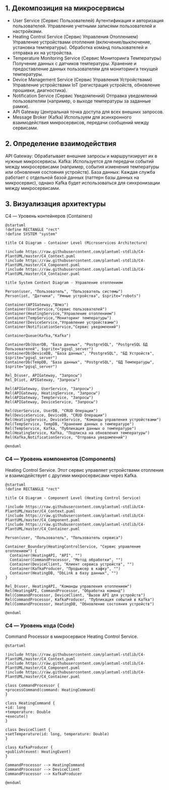 ## 1. Декомпозиция на микросервисы
* User Service (Сервис Пользователей) Аутентификация и авторизация пользователей. Управление учетными записями пользователей и настройками.
* Heating Control Service (Сервис Управления Отоплением) Управление устройствами отопления (включение/выключение, установка температуры).
Обработка команд пользователей и отправка их на устройства.
* Temperature Monitoring Service (Сервис Мониторинга Температуры)
Получение данных с датчиков температуры.
Хранение и предоставление данных пользователям для мониторинга текущей температуры.
* Device Management Service (Сервис Управления Устройствами)
Управление устройствами IoT (регистрация устройств, обновление прошивки, диагностика).
* Notification Service (Сервис Уведомлений)
Отправка уведомлений пользователям (например, о выходе температуры за заданные рамки).
* API Gateway
Центральная точка доступа для всех внешних запросов.
* Message Broker (Kafka)
Используем для асинхронного взаимодействия микросервисов, передачи сообщений между сервисами.
## 2. Определение взаимодействия
API Gateway: Обрабатывает внешние запросы и маршрутизирует их в нужные микросервисы.
Kafka: Используется для передачи событий между микросервисами (например, события изменения температуры или обновления состояния устройств).
База данных: Каждая служба работает с отдельной базой данных (паттерн базы данных на микросервис), однако Kafka будет использоваться для синхронизации между микросервисами.
## 3. Визуализация архитектуры
   C4 — Уровень контейнеров (Containers)
```puml
@startuml
!define RECTANGLE "rect"
!define SYSTEM "system"

title C4 Diagram - Container Level (Microservices Architecture)

!include https://raw.githubusercontent.com/plantuml-stdlib/C4-PlantUML/master/C4_Context.puml
!include https://raw.githubusercontent.com/plantuml-stdlib/C4-PlantUML/master/C4_Component.puml
!include https://raw.githubusercontent.com/plantuml-stdlib/C4-PlantUML/master/C4_Container.puml

title System Context Diagram - Управление отоплением

Person(user, "Пользователь", "Пользователь системы")
Person(iot, "Датчики", "Умные устройства", $sprite="robots")

Container(APIGateway,"Шлюз")
Container(UserService,"Сервис пользователей")
Container(HeatingService,"Управление отоплением")
Container(TempService,"Мониторинг температуры")
Container(DeviceService,"Управление устройствами")
Container(NotificationService,"Сервис уведомлений")

ContainerQueue(Kafka,"Kafka")

ContainerDb(UserDB, "База данных", "PostgreSQL", "PostgreSQL БД Пользователей", $sprite="pgsql_server")
ContainerDb(DeviceDB, "База данных", "PostgreSQL", "БД Устройств", $sprite="pgsql_server")
ContainerDb(TempDB, "База данных", "PostgreSQL", "БД Температуры", $sprite="pgsql_server")

Rel_D(user, APIGateway, "Запросы")
Rel_D(iot, APIGateway, "Запросы")

Rel(APIGateway, UserService, "Запросы")
Rel(APIGateway, HeatingService, "Запросы")
Rel(APIGateway, TempService, "Запросы")
Rel(APIGateway, DeviceService, "Запросы")

Rel(UserService, UserDB, "CRUD Операции")
Rel(DeviceService, DeviceDB, "CRUD Операции")
Rel(HeatingService, DeviceService, "Команды управления устройствами")
Rel(TempService, TempDB, "Хранение данных о температуре")
Rel(TempService, Kafka, "Публикация данных о температуре")
Rel(HeatingService, Kafka, "Подписка на обновления температуры")
Rel(Kafka,NotificationService, "Отправка уведомлений")

@enduml
```

### C4 — Уровень компонентов (Components)

Heating Control Service. Этот сервис управляет устройствами отопления и взаимодействует с другими микросервисами через Kafka.
```puml
@startuml
!define RECTANGLE "rect"

title C4 Diagram - Component Level (Heating Control Service)

!include https://raw.githubusercontent.com/plantuml-stdlib/C4-PlantUML/master/C4_Context.puml
!include https://raw.githubusercontent.com/plantuml-stdlib/C4-PlantUML/master/C4_Component.puml
!include https://raw.githubusercontent.com/plantuml-stdlib/C4-PlantUML/master/C4_Container.puml

Person(user, "Пользователь", "Пользователь сервиса")

Container_Boundary(HeatingControlService, "Сервис управление отоплением") {
  Container(HeatingAPI, "API", "")
  Container(CommandProcessor, "Метод обработки", "")
  Container(DeviceClient, "Клиент сервиса устройств", "")
  Container(KafkaProducer, "Продьюсер в кафку", "")
  Container(HeatingDB, "DbLink в базу данных", "")
}

Rel_D(user, HeatingAPI, "Команды управления отоплением")
Rel(HeatingAPI, CommandProcessor, "Обработка команд")
Rel(CommandProcessor, DeviceClient, "Вызов API для устройств")
Rel(CommandProcessor, KafkaProducer, "Публикация событий в Kafka")
Rel(CommandProcessor, HeatingDB, "Обновление состояния устройств")

@enduml
```
### C4 — Уровень кода (Code)

Command Processor в микросервисе Heating Control Service.

```puml
@startuml

!include https://raw.githubusercontent.com/plantuml-stdlib/C4-PlantUML/master/C4_Context.puml
!include https://raw.githubusercontent.com/plantuml-stdlib/C4-PlantUML/master/C4_Component.puml
!include https://raw.githubusercontent.com/plantuml-stdlib/C4-PlantUML/master/C4_Container.puml

class CommandProcessor {
+processCommand(command: HeatingCommand)
}

class HeatingCommand {
+id: long
+temperature: Double
+execute()
}

class DeviceClient {
+setTemperature(id: long, temperature: Double)
}

class KafkaProducer {
+publish(event: HeatingEvent)
}

CommandProcessor --> HeatingCommand
CommandProcessor --> DeviceClient
CommandProcessor --> KafkaProducer

@enduml
```